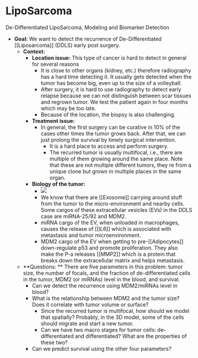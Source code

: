 # LipoSarcoma
De-Differentiated LipoSarcoma, Modeling and Biomarker Detection

 - **Goal:** We want to detect the recurrence of De-Differentiated [[Liposarcoma]] (DDLS) early post surgery. 
    - **Context:** 
        - **Location issue:** This type of cancer is hard to detect in general for several reasons
            - It is close to other organs (kidney, etc.) therefore  radiography has a hard time detecting it. It usually gets detected when the tumor has become big, even up to the size of a volleyball. 
            - After surgery, it is hard to use radiography to detect early relapse because we can not distinguish between scar tissues and regrown tumor. We test the patient again in four months which may be too late. 
            - Because of the location, the biopsy is also challenging. 
        - **Treatment issue:**
            - In general, the first surgery can be curative in 10% of the cases other times the tumor grows back. After that, we can just prolong the survival by timely surgical intervention. 
                - It is a hard place to access and perform surgery. 
                - The recurred tumor is usually multifocal, i.e., there are multiple of them growing around the same place. Note that these are not multiple different tumors, they re from a unique clone but grown in multiple places in the same organ.
        - **Biology of the tumor:** 
            - ![](https://firebasestorage.googleapis.com/v0/b/firescript-577a2.appspot.com/o/imgs%2Fapp%2Faasiaeet%2Fh4ljCDlyG4.png?alt=media&token=3313d068-d14e-4700-b0d0-454fdbcae0b8)
            - We know that there are [[Exosome]] carrying around stuff from the tumor to the micro-environment and nearby cells. Some cargos of these extracellular vesicles (EVs) in the DDLS case are miRNA-25/92 and MDM2. 
            - miRNA cargo of the EV, when unloaded in macrophages, causes the release of [[IL6]] which is associated with metastasis and tumor microenvironment.
            - MDM2 cargo of the EV when getting to pre-[[Adipocytes]] down-regulate p53 and promote proliferation. They also make the P-a releases [[MMP2]] which is a protein that breaks down the extracellular matrix and helps metastasis.
    - **Questions: ** There are five parameters in this problem: tumor size, the number of focals, and the fraction of de-differentiated cells in the tumor, MDM2 (or miRNAs) level in the blood, and survival. 
        - Can we detect the recurrence using MDM2/miRNAs level in blood? 
        - What is the relationship between MDM2 and the tumor size? Does it correlate with tumor volume or surface? 
            - Since the recurred tumor is multifocal, how should we model that spatially? Probably, in the 3D model, some of the cells should migrate and start a new tumor. 
            - Can we have two macro stages for tumor cells: de-differentiated and differentiated? What are the properties of these two?
        - Can we predict survival using the other four parameters? 
